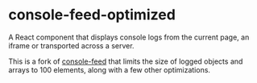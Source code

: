 # console-feed-optimized

A React component that displays console logs from the current page, an iframe or transported across a server.

This is a fork of [console-feed](https://github.com/samdenty/console-feed) that limits the size of logged objects and arrays to 100 elements, along with a few other optimizations.
